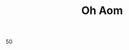 ---
title: Oh Aom

description: Townsperson
Layout: role

introduction: |
  You are sleazy, and give off those vibes. You were out for a stroll, minding your own business, when you were approached by Sam Nekrov near the Half Pony Inn. In between fits of coughing, Sam asked you to deliver a letter to ____________ ,a specific adventurer that befriended Sam, and gave you a gold for your troubles. You were already headed to the tavern where the adventurers are, so you decided to see where this was headed.
  
  When you deliver the note,you emphasize that you delivered the note 'out of the kindness of your heart',and that 'the man didn't look like he had long on this earth'. 

motivation: Getting gold and being scummy 
tactics: sly, slick, backhanded, selfish
movement:
speech:

body: 50

costuming: Townsperson
props: Letter from Sam Nekrov

reset: will resurrect 
---